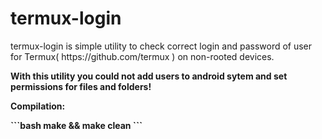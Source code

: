 # termux-login
<p>termux-login is simple utility to check correct login and password of user for Termux( https://github.com/termux ) on non-rooted devices.</p>
<p><b> With this utility you could not add users to android sytem and set permissions for files and folders!<b></p>
<b><p>Compilation:</p></b>
```bash
  make && make clean
```

  
